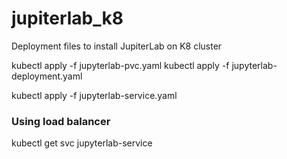 # jupiterlab_k8
Deployment files to install JupiterLab on K8 cluster

kubectl apply -f jupyterlab-pvc.yaml
kubectl apply -f jupyterlab-deployment.yaml

kubectl apply -f jupyterlab-service.yaml

### Using load balancer
kubectl get svc jupyterlab-service


